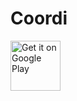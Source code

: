 # Coordi

[<img src="https://play.google.com/intl/en_us/badges/images/generic/en-play-badge.png"
      alt="Get it on Google Play"
      height="80">]([https://play.google.com/store/apps/details?id=com.odnovolov.forgetmenot](https://img.shields.io/badge/Google_Play-Download-brightgreen)](https://play.google.com/store/apps/details?id=com.companyname.justcompute&hl=en))
